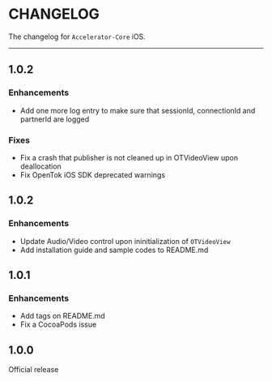 # CHANGELOG

The changelog for `Accelerator-Core` iOS.

--------------------------------------

1.0.2
-----

### Enhancements

- Add one more log entry to make sure that sessionId, connectionId and partnerId are logged

### Fixes

- Fix a crash that publisher is not cleaned up in OTVideoView upon deallocation
- Fix OpenTok iOS SDK deprecated warnings

1.0.2
-----

### Enhancements

- Update Audio/Video control upon ininitialization of `OTVideoView`
- Add installation guide and sample codes to README.md

1.0.1
-----

### Enhancements

- Add tags on README.md
- Fix a CocoaPods issue

1.0.0
-----

Official release
